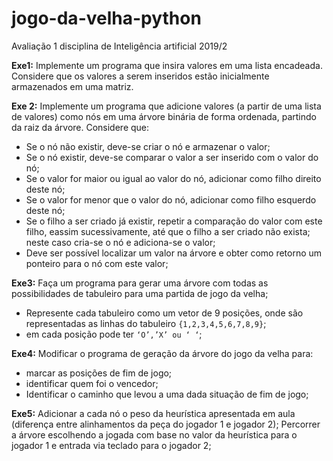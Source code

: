 # jogo-da-velha-python
Avaliação 1 disciplina de Inteligência artificial 2019/2


**Exe1:** Implemente um programa que insira valores em uma lista encadeada. Considere que os valores a serem inseridos estão inicialmente armazenados em uma matriz.

**Exe 2:** Implemente um programa que adicione valores (a partir de uma lista de valores) como nós em uma árvore binária de forma ordenada, partindo da raiz da árvore. Considere que:
- Se o nó não existir, deve-se criar o nó e armazenar o valor;
- Se o nó existir, deve-se comparar o valor a ser inserido com o valor do nó;
- Se o valor for maior ou igual ao valor do nó, adicionar como filho direito deste
nó;
- Se o valor for menor que o valor do nó, adicionar como filho esquerdo deste nó;
- Se o filho a ser criado já existir, repetir a comparação do valor com este filho, eassim sucessivamente, até que o filho a ser criado não exista; neste caso cria-se o nó e adiciona-se o valor;
- Deve ser possível localizar um valor na árvore e obter como retorno um ponteiro para o nó com este valor;

**Exe3:** Faça um programa para gerar uma árvore com todas as possibilidades de tabuleiro para uma partida de jogo da velha;
- Represente cada tabuleiro como um vetor de 9 posições, onde são representadas as linhas do tabuleiro `{1,2,3,4,5,6,7,8,9}`;
- em cada posição pode ter `‘O’,’X’ ou ‘ ‘`;

**Exe4:** Modificar o programa de geração da árvore do jogo da velha para:
- marcar as posições de fim de jogo;
- identificar quem foi o vencedor;
- Identificar o caminho que levou a uma dada situação de fim de jogo;

**Exe5:** Adicionar a cada nó o peso da heurística apresentada em aula (diferença entre alinhamentos da peça do jogador 1 e jogador 2); Percorrer a árvore escolhendo a jogada com base no valor da heurística para o jogador 1
e entrada via teclado para o jogador 2;
